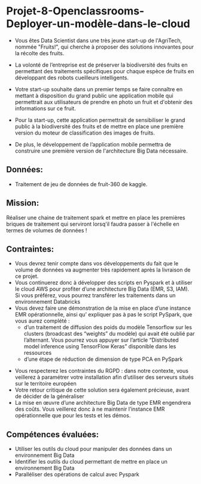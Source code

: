 # Projet-8-Openclassrooms- Deployer-un-modèle-dans-le-cloud

* Vous êtes Data Scientist dans une très jeune start-up de l'AgriTech, nommée  "Fruits!", qui cherche à proposer des solutions innovantes pour la récolte des fruits.

* La volonté de l’entreprise est de préserver la biodiversité des fruits en permettant des traitements spécifiques pour chaque espèce de fruits en développant des robots cueilleurs intelligents.

* Votre start-up souhaite dans un premier temps se faire connaître en mettant à disposition du grand public une application mobile qui permettrait aux utilisateurs de prendre en photo un fruit et d'obtenir des informations sur ce fruit.

* Pour la start-up, cette application permettrait de sensibiliser le grand public à la biodiversité des fruits et de mettre en place une première version du moteur de classification des images de fruits.

* De plus, le développement de l’application mobile permettra de construire une première version de l'architecture Big Data nécessaire.

## Données:

* Traitement de jeu de données de fruit-360 de kaggle.

## Mission:
Réaliser une chaine de traitement spark et mettre en place les premières briques de traitement qui serviront lorsq'il faudra passer à l'échelle en termes de volumes de données !

## Contraintes:

* Vous devrez tenir compte dans vos développements du fait que le volume de données va augmenter très rapidement après la livraison de ce projet. 
* Vous continuerez donc à développer des scripts en Pyspark et à utiliser le cloud AWS pour profiter d’une architecture Big Data (EMR, S3, IAM). Si vous préférez, vous pourrez transférer les traitements dans un environnement Databricks
* Vous devez faire une démonstration de la mise en place d’une instance EMR opérationnelle, ainsi qu’ expliquer pas à pas le script PySpark, que vous aurez complété : 
    - d’un traitement de diffusion des poids du modèle Tensorflow sur les clusters (broadcast des “weights” du modèle) qui avait été oublié par l’alternant. Vous pourrez vous appuyer sur l’article “Distributed model inference using TensorFlow Keras” disponible dans les ressources
    - d’une étape de réduction de dimension de type PCA en PySpark 
- Vous respecterez les contraintes du RGPD : dans notre contexte, vous veillerez à paramétrer votre installation afin d’utiliser des serveurs situés sur le territoire européen 
- Votre retour critique de cette solution sera également précieuse, avant de décider de la généraliser
- La mise en œuvre d’une architecture Big Data de type EMR engendrera des coûts. Vous veillerez donc à ne maintenir l’instance EMR opérationnelle que pour les tests et les démos.
  
## Compétences évaluées:

- Utiliser les outils du cloud pour manipuler des données dans un environnement Big Data
- Identifier les outils du cloud permettant de mettre en place un environnement Big Data
- Paralléliser des opérations de calcul avec Pyspark
